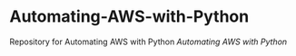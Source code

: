 # Automating-AWS-with-Python
Repository for Automating AWS with Python *Automating AWS with Python*
